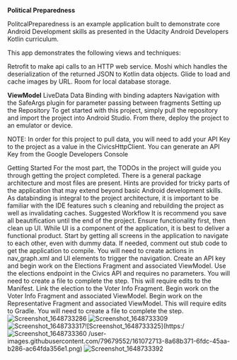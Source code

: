 ****Political Preparedness****

PolitcalPreparedness is an example application built to demonstrate core Android Development skills as presented in the Udacity Android Developers Kotlin curriculum.

This app demonstrates the following views and techniques:

Retrofit to make api calls to an HTTP web service.
Moshi which handles the deserialization of the returned JSON to Kotlin data objects.
Glide to load and cache images by URL.
Room for local database storage.

****ViewModel****
LiveData
Data Binding with binding adapters
Navigation with the SafeArgs plugin for parameter passing between fragments
Setting up the Repository
To get started with this project, simply pull the repository and import the project into Android Studio. From there, deploy the project to an emulator or device.

NOTE: 
In order for this project to pull data, you will need to add your API Key to the project as a value in the CivicsHttpClient.
You can generate an API Key from the Google Developers Console

Getting Started
For the most part, the TODOs in the project will guide you through getting the project completed. There is a general package architecture and most files are present.
Hints are provided for tricky parts of the application that may extend beyond basic Android development skills.
As databinding is integral to the project architecture, it is important to be familiar with the IDE features such s cleaning and rebuilding the project as well as invalidating caches.
Suggested Workflow
It is recommend you save all beautification until the end of the project. Ensure functionality first, then clean up UI. While UI is a component of the application, it is best to deliver a functional product.
Start by getting all screens in the application to navigate to each other, even with dummy data. If needed, comment out stub code to get the application to compile. You will need to create actions in nav_graph.xml and UI elements to trigger the navigation.
Create an API key and begin work on the Elections Fragment and associated ViewModel.
Use the elections endpoint in the Civics API and requires no parameters.
You will need to create a file to complete the step.
This will require edits to the Manifest.
Link the election to the Voter Info Fragment.
Begin work on the Voter Info Fragment and associated ViewModel.
Begin work on the Representative Fragment and associated ViewModel.
This will require edits to Gradle.
You will need to create a file to complete the step.
![Screenshot_1648733286](https://user-images.githubusercontent.com/79679552/161072677-e198797e-698a-4a05-aa0c-1a5e9f17b49e.png)
![Screenshot_1648733309](https://user-images.githubusercontent.com/79679552/161072694-68f27731-3efc-4c29-a354-74b4a4a9c031.png)
![Screenshot_1648733317](https://user-images.githubusercontent.com/79679552/161072702-4e0e68a6-d3fc-45c3-a80b-e48990924fa5.png)![Screenshot_1648733325](https:/![Screenshot_1648733360](https://user-images.githubusercontent.com/79679552/161072730-8c577fda-12c4-4fb8-abd2-98e71a10f517.png)
/user-images.githubusercontent.com/79679552/161072713-8a68b371-6fdc-45aa-b286-ac64fda356e1.png)
![Screenshot_1648733392](https://user-images.githubusercontent.com/79679552/161072745-a11882e9-6649-44a4-a304-f2295c80df51.png)


